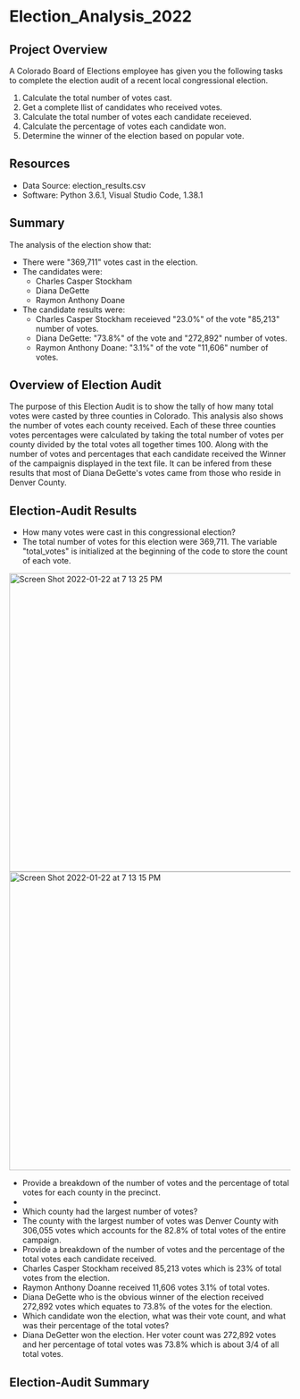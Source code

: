 # Election_Analysis_2022

## Project Overview
A Colorado Board of Elections employee has given you the following tasks to complete the election audit of a recent local congressional election.

1. Calculate the total number of votes cast.
2. Get a complete llist of candidates who received votes.
3. Calculate the total number of votes each candidate receieved.
4. Calculate the percentage of votes each candidate won.
5. Determine the winner of the election based on popular vote.

## Resources
- Data Source: election_results.csv
- Software: Python 3.6.1, Visual Studio Code, 1.38.1

## Summary 
The analysis of the election show that:
- There were "369,711" votes cast in the election.
- The candidates were:
  - Charles Casper Stockham
  - Diana DeGette
  - Raymon Anthony Doane
- The candidate results were: 
  - Charles Casper Stockham receieved "23.0%" of the vote "85,213" number of votes.
  - Diana DeGette: "73.8%" of the vote and "272,892" number of votes. 
  - Raymon Anthony Doane: "3.1%" of the vote "11,606" number of votes. 

## Overview of Election Audit
The purpose of this Election Audit is to show the tally of how many total votes were casted by three counties in Colorado. This analysis also shows the number of votes each county received. Each of these three counties votes percentages were calculated by taking the total number of votes per county divided by the total votes all together times 100. Along with the number of votes and percentages that each candidate received the Winner of the campaignis displayed in the text file. It can be infered from these results that most of Diana DeGette's votes came from those who reside in Denver County. 
## Election-Audit Results
  - How many votes were cast in this congressional election?
  - The total number of votes for this election were 369,711. The variable "total_votes" is initialized at the beginning of the code to store the count of each vote. 
<img width="534" alt="Screen Shot 2022-01-22 at 7 13 25 PM" src="https://user-images.githubusercontent.com/77857472/150659647-430d6057-066c-427c-acc7-ef9c6e42b74f.png">
<img width="534" alt="Screen Shot 2022-01-22 at 7 13 15 PM" src="https://user-images.githubusercontent.com/77857472/150659663-8659c58d-2d92-457a-b219-b5c55757ccd8.png">

  - Provide a breakdown of the number of votes and the percentage of total votes for each county in the precinct.
  - 
  - Which county had the largest number of votes?
  - The county with the largest number of votes was Denver County with 306,055 votes which accounts for the 82.8% of total votes of the entire campaign. 
  - Provide a breakdown of the number of votes and the percentage of the total votes each candidate received.
  - Charles Casper Stockham received 85,213 votes which is 23% of total votes from the election. 
  - Raymon Anthony Doanne received 11,606 votes 3.1% of total votes.
  - Diana DeGette who is the obvious winner of the election received 272,892 votes which equates to 73.8% of the votes for the election. 
  - Which candidate won the election, what was their vote count, and what was their percentage of the total votes?
  - Diana DeGetter won the election. Her voter count was 272,892 votes and her percentage of total votes was 73.8% which is about 3/4 of all total votes.

## Election-Audit Summary
